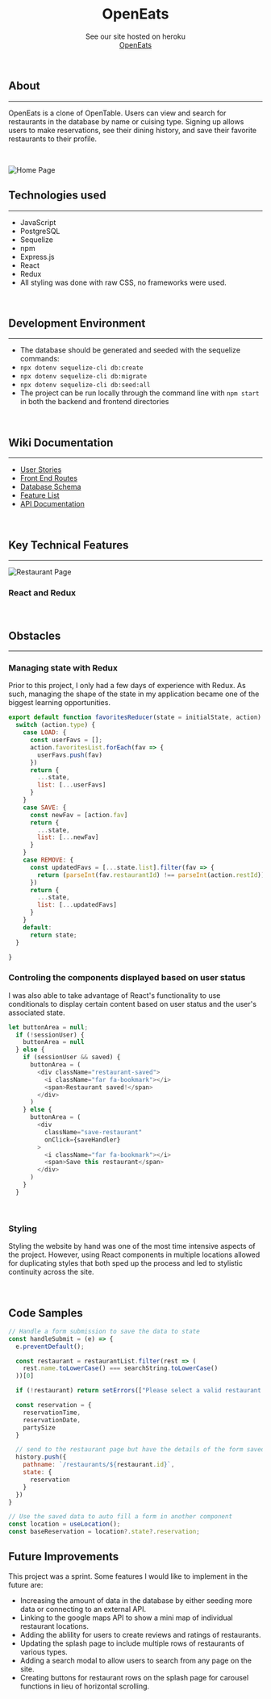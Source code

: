 <h1 align="center">OpenEats</h1>

<p align="center">See our site hosted on heroku
<br><a href="https://openeats-app.herokuapp.com/">OpenEats</a></br></p>
&nbsp

## About

---

OpenEats is a clone of OpenTable. Users can view and search for restaurants in the database 
by name or cuising type. Signing up allows users to make reservations, see their dining history, and
save their favorite restaurants to their profile.

<p>&nbsp;</p>

![Home Page](./readme-assets/96C205EF-4829-4739-91C5-687A7BF54FC5_1_105_c.jpeg)

## Technologies used

---

- JavaScript
- PostgreSQL
- Sequelize
- npm
- Express.js
- React
- Redux
- All styling was done with raw CSS, no frameworks were used.
<p>&nbsp;</p>

## Development Environment

---

- The database should be generated and seeded with the sequelize commands:
- `npx dotenv sequelize-cli db:create`
- `npx dotenv sequelize-cli db:migrate`
- `npx dotenv sequelize-cli db:seed:all`
- The project can be run locally through the command line with `npm start` in both the backend and frontend directories
<p>&nbsp;</p>

## Wiki Documentation

---

- [User Stories](https://github.com/sam-hearst/Comic-collection/wiki/User-Stories)
- [Front End Routes](https://github.com/KevKodes/open-eats/wiki/Frontend-Routes)
- [Database Schema](https://drawsql.app/aaprojects/diagrams/openeats)
- [Feature List](https://github.com/KevKodes/open-eats/wiki/Features)
- [API Documentation](https://github.com/KevKodes/open-eats/wiki/API-Documentation)
<p>&nbsp;</p>

## Key Technical Features

---

![Restaurant Page](./readme-assets/A4E0F1B8-273E-463A-A6E0-9B42B0D2BB48_1_105_c.jpeg)

### React and Redux 



<p>&nbsp;</p>

## Obstacles

---


### Managing state with Redux
Prior to this project, I only had a few days of experience with Redux. As such, managing the shape of the state in my 
application became one of the biggest learning opportunities.

```javascript
export default function favoritesReducer(state = initialState, action) {
  switch (action.type) {
    case LOAD: {
      const userFavs = [];
      action.favoritesList.forEach(fav => {
        userFavs.push(fav)
      })
      return {
        ...state,
        list: [...userFavs]
      }
    }
    case SAVE: {
      const newFav = [action.fav]
      return {
        ...state,
        list: [...newFav]
      }
    }
    case REMOVE: {
      const updatedFavs = [...state.list].filter(fav => {
        return (parseInt(fav.restaurantId) !== parseInt(action.restId))
      })
      return {
        ...state,
        list: [...updatedFavs]
      }
    }
    default:
      return state;
  }

}
```


### Controling the components displayed based on user status
I was also able to take advantage of React's functionality to use conditionals
to display certain content based on user status and the user's associated state.

```javascript
let buttonArea = null;
  if (!sessionUser) {
    buttonArea = null
  } else {
    if (sessionUser && saved) {
      buttonArea = (
        <div className="restaurant-saved">
          <i className="far fa-bookmark"></i>
          <span>Restaurant saved!</span>
        </div>
      )
    } else {
      buttonArea = (
        <div
          className="save-restaurant"
          onClick={saveHandler}
        >
          <i className="far fa-bookmark"></i>
          <span>Save this restaurant</span>
        </div>
      )
    }
  }
```

<p>&nbsp;</p>

### Styling

Styling the website by hand was one of the most time intensive aspects of the
project. However, using React components in multiple locations allowed for 
duplicating styles that both sped up the process and led to stylistic 
continuity across the site.

<p>&nbsp;</p>

## Code Samples

```javascript
// Handle a form submission to save the data to state
const handleSubmit = (e) => {
  e.preventDefault();

  const restaurant = restaurantList.filter(rest => (
    rest.name.toLowerCase() === searchString.toLowerCase()
  ))[0]

  if (!restaurant) return setErrors(["Please select a valid restaurant name."])

  const reservation = {
    reservationTime,
    reservationDate,
    partySize
  }

  // send to the restaurant page but have the details of the form saved
  history.push({
    pathname: `/restaurants/${restaurant.id}`,
    state: {
      reservation
    }
  })
}

// Use the saved data to auto fill a form in another component
const location = useLocation();
const baseReservation = location?.state?.reservation;

```


## Future Improvements

This project was a sprint. Some features I would like to implement in the future are:
- Increasing the amount of data in the database by either seeding more data or connecting to an external API.
- Linking to the google maps API to show a mini map of individual restaurant locations.
- Adding the ablility for users to create reviews and ratings of restaurants.
- Updating the splash page to include multiple rows of restaurants of various types.
- Adding a search modal to allow users to search from any page on the site.
- Creating buttons for restaurant rows on the splash page for carousel functions in lieu of horizontal scrolling.
